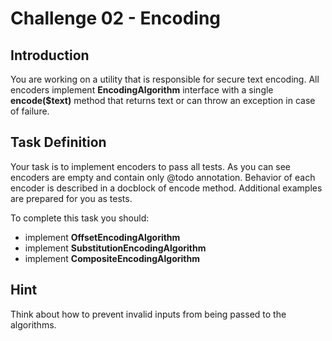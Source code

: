 # Challenge 02 - Encoding

## Introduction
You are working on a utility that is responsible for secure text encoding. All encoders implement **EncodingAlgorithm** interface with a single **encode($text)** method that returns text or can throw an exception in case of failure.

## Task Definition
Your task is to implement encoders to pass all tests. As you can see encoders are empty and contain only @todo annotation. Behavior of each encoder is described in a docblock of encode method. Additional examples are prepared for you as tests.

To complete this task you should:

* implement **OffsetEncodingAlgorithm**
* implement **SubstitutionEncodingAlgorithm**
* implement **CompositeEncodingAlgorithm**

## Hint
Think about how to prevent invalid inputs from being passed to the algorithms.
